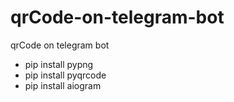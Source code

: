 # qrCode-on-telegram-bot
qrCode on telegram bot

- pip install pypng
- pip install pyqrcode
- pip install aiogram

